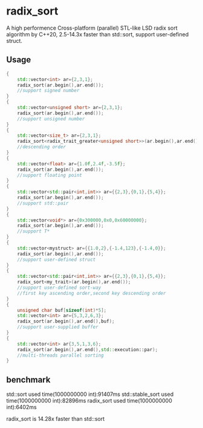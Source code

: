 # radix_sort
A high performence Cross-platform (parallel) STL-like LSD radix sort algorithm by C++20, 2.5-14.3x faster than std::sort, support user-defined struct. 

## Usage

```cpp
{
    std::vector<int> ar={2,3,1};
    radix_sort(ar.begin(),ar.end());
    //support signed number
}
{
    std::vector<unsigned short> ar={2,3,1};
    radix_sort(ar.begin(),ar.end());
    //support unsigned number
}
{
    std::vector<size_t> ar={2,3,1};
    radix_sort<radix_trait_greater<unsigned short>>(ar.begin(),ar.end());
    //descending order
}
{
    std::vector<float> ar={1.0f,2.4f,-3.5f};
    radix_sort(ar.begin(),ar.end());
    //support floating point
}
{
    std::vector<std::pair<int,int>> ar={{2,3},{0,1},{5,4}};
    radix_sort(ar.begin(),ar.end());
    //support std::pair
}
{
    std::vector<void*> ar={0x300000,0x0,0x60000000};
    radix_sort(ar.begin(),ar.end());
    //support T*
}
{
    std::vector<mystruct> ar={{1.0,2},{-1.4,123},{-1.4,0}};
    radix_sort(ar.begin(),ar.end());
    //support user-defined struct
}
{
    std::vector<std::pair<int,int>> ar={{2,3},{0,1},{5,4}};
    radix_sort<my_trait>(ar.begin(),ar.end());
    //support user-defined sort-way
    //first key ascending order,second key descending order
}
{
    unsigned char buf[sizeof(int)*5];
    std::vector<int> ar={5,3,2,6,3};
    radix_sort(ar.begin(),ar.end(),buf);
    //support user-supplied buffer
}
{
    std::vector<int> ar{3,5,1,3,6};
    radix_sort(ar.begin(),ar.end(),std::execution::par);
    //multi-threads parallel sorting
}
```

## benchmark

std::sort used time(1000000000 int):91407ms
std::stable_sort used time(1000000000 int):82896ms
radix_sort used time(1000000000 int):6402ms

radix_sort is 14.28x faster than std::sort
